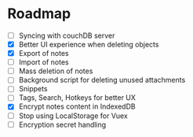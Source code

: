 # Roadmap

* [ ] Syncing with couchDB server
* [x] Better UI experience when deleting objects
* [x] Export of notes
* [ ] Import of notes
* [ ] Mass deletion of notes
* [ ] Background script for deleting unused attachments
* [ ] Snippets
* [ ] Tags, Search, Hotkeys for better UX
* [x] Encrypt notes content in IndexedDB
* [ ] Stop using LocalStorage for Vuex
* [ ] Encryption secret handling